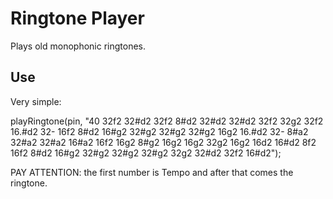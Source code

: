 Ringtone Player
===============

Plays old monophonic ringtones.

Use
---

Very simple: 

playRingtone(pin, "40 32f2 32#d2 32f2 8#d2 32#d2 32#d2 32f2 32g2 32f2 16.#d2 32- 16f2 8#d2 16#g2 32#g2 32#g2 32#g2 16g2 16.#d2 32- 8#a2 32#a2 32#a2 16#a2 16f2 16g2 8#g2 16g2 16g2 32g2 16g2 16d2 16#d2 8f2 16f2 8#d2 16#g2 32#g2 32#g2 32#g2 32g2 32#d2 32f2 16#d2");

PAY ATTENTION: the first number is Tempo and after that comes the ringtone.
